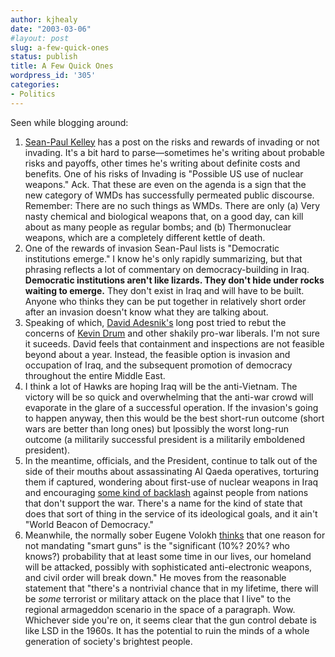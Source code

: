 ```yaml
---
author: kjhealy
date: "2003-03-06"
#layout: post
slug: a-few-quick-ones
status: publish
title: A Few Quick Ones
wordpress_id: '305'
categories:
- Politics
---
```


Seen while blogging around:

1.  [Sean-Paul Kelley](http://www.agonist.org/archives/000683.html#000683) has a post on the risks and rewards of invading or not invading. It's a bit hard to parse—sometimes he's writing about probable risks and payoffs, other times he's writing about definite costs and benefits. One of his risks of Invading is "Possible US use of nuclear weapons." Ack. That these are even on the agenda is a sign that the new category of WMDs has successfully permeated public discourse. Remember: There are no such things as WMDs. There are only (a) Very nasty chemical and biological weapons that, on a good day, can kill about as many people as regular bombs; and (b) Thermonuclear weapons, which are a completely different kettle of death.
2.  One of the rewards of invasion Sean-Paul lists is "Democratic institutions emerge." I know he's only rapidly summarizing, but that phrasing reflects a lot of commentary on democracy-building in Iraq. **Democratic institutions aren't like lizards. They don't hide under rocks waiting to emerge.** They don't exist in Iraq and will have to be built. Anyone who thinks they can be put together in relatively short order after an invasion doesn't know what they are talking about.
3.  Speaking of which, [David Adesnik's](http://oxblog.blogspot.com/2003_03_02_oxblog_archive.html#90088316) long post tried to rebut the concerns of [Kevin Drum](http://calpundit.blogspot.com/2003_02_23_calpundit_archive.html#89987251) and other shakily pro-war liberals. I'm not sure it suceeds. David feels that containment and inspections are not feasible beyond about a year. Instead, the feasible option is invasion and occupation of Iraq, and the subsequent promotion of democracy throughout the entire Middle East.
4.  I think a lot of Hawks are hoping Iraq will be the anti-Vietnam. The victory will be so quick and overwhelming that the anti-war crowd will evaporate in the glare of a successful operation. If the invasion's going to happen anyway, then this would be the best short-run outcome (short wars are better than long ones) but lpossibly the worst long-run outcome (a militarily successful president is a militarily emboldened president).
5.  In the meantime, officials, and the President, continue to talk out of the side of their mouths about assassinating Al Qaeda operatives, torturing them if captured, wondering about first-use of nuclear weapons in Iraq and encouraging [some kind of backlash](http://www.prospect.org/webfeatures/2003/03/tomasky-m-03-05.html) against people from nations that don't support the war. There's a name for the kind of state that does that sort of thing in the service of its ideological goals, and it ain't "World Beacon of Democracy."
6.  Meanwhile, the normally sober Eugene Volokh [thinks](http://volokh.blogspot.com/2003_03_02_volokh_archive.html#90412108) that one reason for not mandating "smart guns" is the "significant (10%? 20%? who knows?) probability that at least some time in our lives, our homeland will be attacked, possibly with sophisticated anti-electronic weapons, and civil order will break down." He moves from the reasonable statement that "there's a nontrivial chance that in my lifetime, there will be *some* terrorist or military attack on the place that I live" to the regional armageddon scenario in the space of a paragraph. Wow. Whichever side you're on, it seems clear that the gun control debate is like LSD in the 1960s. It has the potential to ruin the minds of a whole generation of society's brightest people.


